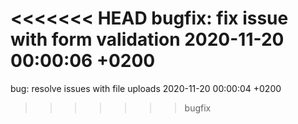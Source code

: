 <<<<<<< HEAD
bugfix: fix issue with form validation 2020-11-20 00:00:06 +0200
=======
bug: resolve issues with file uploads 2020-11-20 00:00:04 +0200
>>>>>>> bugfix
